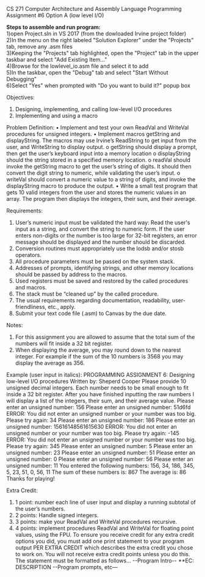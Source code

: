CS 271 Computer Architecture and Assembly Language
Programming Assignment #6 Option A (low level I/O)

**Steps to assemble and run program:**                            
1)open Project.sln in VS 2017 (from the dowloaded Irvine project folder)                                 
2)In the menu on the right labeled "Solution Explorer" under the "Projects" tab, remove any .asm files                        
3)Keeping the "Projects" tab highlighted, open the "Project" tab in the upper taskbar and select "Add Existing Item..."              
4)Browse for the lowlevel_io.asm file and select it to add                                  
5)In the taskbar, open the "Debug" tab and select "Start Without Debugging"                                    
6)Select "Yes" when prompted with "Do you want to build it?" popup box                                        

Objectives:
1) Designing, implementing, and calling low-level I/O procedures
2) Implementing and using a macro

Problem Definition:
• Implement and test your own ReadVal and WriteVal procedures for unsigned integers.
• Implement macros getString and displayString. The macros may use Irvine’s ReadString to get input from the user, and WriteString to display output.
o getString should display a prompt, then get the user’s keyboard input into a memory location
o displayString should the string stored in a specified memory location.
o readVal should invoke the getString macro to get the user’s string of digits. It should then convert the digit string to numeric, while validating the user’s input.
o writeVal should convert a numeric value to a string of digits, and invoke the displayString macro to produce the output.
• Write a small test program that gets 10 valid integers from the user and stores the numeric values in an array. The program then displays the integers, their sum, and their average.

Requirements:
1) User’s numeric input must be validated the hard way: Read the user's input as a string, and convert the string to numeric form. If the user enters non-digits or the number is too large for 32-bit registers, an error message should be displayed and the number should be discarded.
2) Conversion routines must appropriately use the lodsb and/or stosb operators.
3) All procedure parameters must be passed on the system stack.
4) Addresses of prompts, identifying strings, and other memory locations should be passed by address to the macros.
5) Used registers must be saved and restored by the called procedures and macros.
6) The stack must be “cleaned up” by the called procedure.
7) The usual requirements regarding documentation, readability, user-friendliness, etc., apply.
8) Submit your text code file (.asm) to Canvas by the due date.

Notes:
1) For this assignment you are allowed to assume that the total sum of the numbers will fit inside a 32 bit register.
2) When displaying the average, you may round down to the nearest integer. For example if the sum of the 10 numbers is 3568 you may display the average as 356.

Example (user input in italics):
PROGRAMMING ASSIGNMENT 6: Designing low-level I/O procedures
Written by: Sheperd Cooper
Please provide 10 unsigned decimal integers.
Each number needs to be small enough to fit inside a 32 bit register.
After you have finished inputting the raw numbers I will display a list of the integers, their sum, and their average value.
Please enter an unsigned number: 156
Please enter an unsigned number: 51d6fd
ERROR: You did not enter an unsigned number or your number was too big.
Please try again: 34
Please enter an unsigned number: 186
Please enter an unsigned number: 15616148561615630
ERROR: You did not enter an unsigned number or your number was too big.
Please try again: -145
ERROR: You did not enter an unsigned number or your number was too big.
Please try again: 345
Please enter an unsigned number: 5
Please enter an unsigned number: 23
Please enter an unsigned number: 51
Please enter an unsigned number: 0
Please enter an unsigned number: 56
Please enter an unsigned number: 11
You entered the following numbers:
156, 34, 186, 345, 5, 23, 51, 0, 56, 11
The sum of these numbers is: 867
The average is: 86
Thanks for playing!

Extra Credit:
1) 1 point: number each line of user input and display a running subtotal of the user’s numbers.
2) 2 points: Handle signed integers.
3) 3 points: make your ReadVal and WriteVal procedures recursive.
4) 4 points: implement procedures ReadVal and WriteVal for floating point values, using the FPU.
To ensure you receive credit for any extra credit options you did, you must add one print statement to your program output PER EXTRA CREDIT which describes the extra credit you chose to work on. You will not receive extra credit points unless you do this. The statement must be formatted as follows...
--Program Intro--
**EC: DESCRIPTION
--Program prompts, etc—
